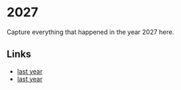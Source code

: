 # 2027

Capture everything that happened in the year 2027 here.

## Links
- [last year](calendar/years/2026.md)
- [last year](calendar/years/2028.md)